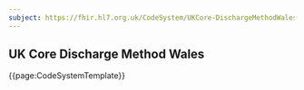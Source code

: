 ```yaml
---
subject: https://fhir.hl7.org.uk/CodeSystem/UKCore-DischargeMethodWales
---
```

## UK Core Discharge Method Wales

{{page:CodeSystemTemplate}}